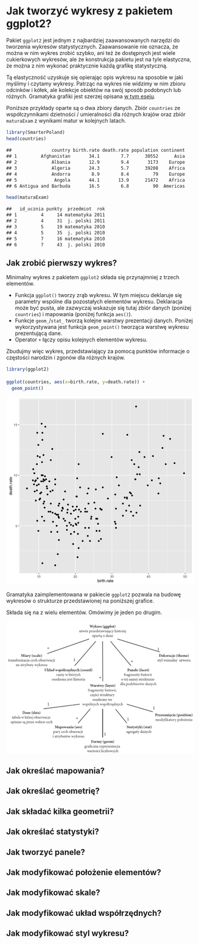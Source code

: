 # Jak tworzyć wykresy z pakietem ggplot2?

Pakiet `ggplot2` jest jednym z najbardziej zaawansowanych narzędzi do tworzenia wykresów statystycznych. Zaawansowanie nie oznacza, że można w nim wykres zrobić szybko, ani też że dostępnych jest wiele cukierkowych wykresów, ale że konstrukcja pakietu jest na tyle elastyczna, że można z nim wykonać praktycznie każdą grafikę statystyczną.

Tą elastyczność uzyskuje się opierając opis wykresu na sposobie w jaki myślimy i czytamy wykresy. Patrząc na wykres nie widzimy w nim zbioru odcinków i kółek, ale kolekcje obiektów na swój sposób podobnych lub różnych. Gramatyka grafiki jest szerzej opisana [w tym eseju](http://biecek.pl/Eseje/indexGramatyka.html).

Poniższe przykłady oparte są o dwa zbiory danych. Zbiór `countries` ze współczynnikami dzietności / umieralności dla różnych krajów oraz zbiór `maturaExam` z wynikami matur w kolejnych latach.


```r
library(SmarterPoland)
head(countries)
```

```
##               country birth.rate death.rate population continent
## 1         Afghanistan       34.1        7.7      30552      Asia
## 2             Albania       12.9        9.4       3173    Europe
## 3             Algeria       24.3        5.7      39208    Africa
## 4             Andorra        8.9        8.4         79    Europe
## 5              Angola       44.1       13.9      21472    Africa
## 6 Antigua and Barbuda       16.5        6.8         90  Americas
```

```r
head(maturaExam)
```

```
##   id_ucznia punkty  przedmiot  rok
## 1         4     14 matematyka 2011
## 2         4     31  j. polski 2011
## 3         5     19 matematyka 2010
## 4         5     35  j. polski 2010
## 5         7     16 matematyka 2010
## 6         7     43  j. polski 2010
```

## Jak zrobić pierwszy wykres?

Minimalny wykres z pakietem `ggplot2` składa się przynajmniej z trzech elementów. 

* Funkcja `ggplot()` tworzy zrąb wykresu. W tym miejscu deklaruje się parametry wspólne dla pozostałych elementów wykresu. Deklaracja może być pusta, ale zazwyczaj wskazuje się tutaj zbiór danych (poniżej `countries`) i mapowania (poniżej funkcja `aes()`).
* Funkcje `geom_`/`stat_` tworzą kolejne warstwy prezentacji danych. Poniżej wykorzystywana jest funkcja `geom_point()` tworząca warstwę wykresu prezentującą dane. 
* Operator `+` łączy opisu kolejnych elementów wykresu.

Zbudujmy więc wykres, przedstawiający za pomocą punktów informacje o częstości narodzin i zgonów dla różnych krajów.


```r
library(ggplot2)

ggplot(countries, aes(x=birth.rate, y=death.rate)) +
  geom_point()
```

![plot of chunk w1](figure/w1-1.png)

Gramatyka zaimplementowana w pakiecie `ggplot2` pozwala na budowę wykresów o strukturze przedstawionej na poniższej grafice. 

Składa się na z wielu elementów.
Omówimy je jeden po drugim.

![Szkielet gramatyki ggplot2](rysunki/ggplot2.png)

## Jak określać mapowania?


## Jak określać geometrię?


## Jak składać kilka geometrii?


## Jak określać statystyki?


## Jak tworzyć panele?


## Jak modyfikować położenie elementów?


## Jak modyfikować skale?


## Jak modyfikować układ współrzędnych?


## Jak modyfikować styl wykresu?



